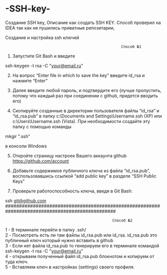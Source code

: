 # -SSH-key-
 Создание SSH key,
Описание как создать SSH KEY. Способ проверил на IDEA так как не пушились приватные репозитарии,

Создание и настройка ssh ключей

                                                        Способ №1

1. Запустите Git Bash и введите

ssh-keygen -t rsa -C "your@email.ru"

2. На вопрос “Enter file in which to save the key” введите id_rsa и нажмите “Enter”

3. Далее введите любой пароль, и подтвердите его (лучше пропустить, потому что каждый раз при соединении с github, придется вводить его)

4. Скопируйте созданные в директории пользователя файлы “id_rsa” и “id_rsa.pub” в папку c:\Documents and Settings\Username\.ssh (XP) или c:\Users\Username\.ssh (Vista). При необходимости создайте эту папку с помощью команды

mkgir ".ssh"

в консоли Windows

5. Откройте страницу настроек Вашего аккаунта github https://github.com/account

6. Добавьте содержимое публичного ключа из файла “id_rsa.pub”, воспользовавшись ссылкой “add public key” в разделе “SSH Public Keys”

7. Проверьте работоспособность ключа, введя в Git Bash:

ssh git@github.com
################################################################################################

                                                    Способ №2
1 - В терминале перейти в папку .ssh/                                                                                           
2 - Посмотреть есть ли там файлы id_rsa.pub или id_rsa. id_rsa.pub это публичный ключ который нужно вставить в github           
3 - Если нет файла id_rsa.pub то генерируем его в терминале командой ssh-keygen -t rsa -C "your@email.ru"                       
4 - открываем полученный файл id_rsa.pub блокнотом и копируем от туда ключ.                                                     
5 - Вставляем ключ в настройках (settings) своего профиля.                                                                      

